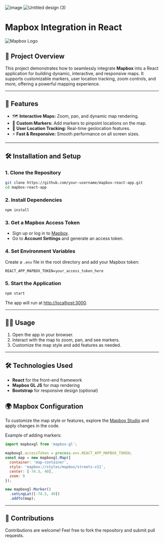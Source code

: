 ![image](https://github.com/user-attachments/assets/f5a4ae85-5b7e-41dc-8b10-21a44047d6e7)
![Untitled design (3)](https://github.com/user-attachments/assets/e9e08f99-2546-467a-b03e-325ddc8857ea)


# Mapbox Integration in React

![Mapbox Logo](https://upload.wikimedia.org/wikipedia/commons/thumb/8/8a/Mapbox_logo_2019.svg/1200px-Mapbox_logo_2019.svg.png)

## 🚀 Project Overview
This project demonstrates how to seamlessly integrate **Mapbox** into a React application for building dynamic, interactive, and responsive maps. It supports customizable markers, user location tracking, zoom controls, and more, offering a powerful mapping experience.

---

## 🎯 Features

- 🗺️ **Interactive Maps:** Zoom, pan, and dynamic map rendering.
- 📍 **Custom Markers:** Add markers to pinpoint locations on the map.
- 📡 **User Location Tracking:** Real-time geolocation features.
- ⚡ **Fast & Responsive:** Smooth performance on all screen sizes.

---

## 🛠️ Installation and Setup

### 1. Clone the Repository
```bash
git clone https://github.com/your-username/mapbox-react-app.git
cd mapbox-react-app
```

### 2. Install Dependencies
```bash
npm install
```

### 3. Get a Mapbox Access Token
- Sign up or log in to [Mapbox](https://www.mapbox.com/).
- Go to **Account Settings** and generate an access token.

### 4. Set Environment Variables
Create a `.env` file in the root directory and add your Mapbox token:

```
REACT_APP_MAPBOX_TOKEN=your_access_token_here
```

### 5. Start the Application
```bash
npm start
```
The app will run at [http://localhost:3000](http://localhost:3000).

---

## 🧑‍💻 Usage

1. Open the app in your browser.
2. Interact with the map to zoom, pan, and see markers.
3. Customize the map style and add features as needed.

---

## 🛠️ Technologies Used

- **React** for the front-end framework
- **Mapbox GL JS** for map rendering
- **Bootstrap** for responsive design (optional)


## 🌍 Mapbox Configuration
To customize the map style or features, explore the [Mapbox Studio](https://studio.mapbox.com/) and apply changes in the code.

Example of adding markers:

```javascript
import mapboxgl from 'mapbox-gl';

mapboxgl.accessToken = process.env.REACT_APP_MAPBOX_TOKEN;
const map = new mapboxgl.Map({
  container: 'map-container',
  style: 'mapbox://styles/mapbox/streets-v11',
  center: [-74.5, 40],
  zoom: 9
});

new mapboxgl.Marker()
  .setLngLat([-74.5, 40])
  .addTo(map);
```

---

## 🤝 Contributions
Contributions are welcome! Feel free to fork the repository and submit pull requests.
